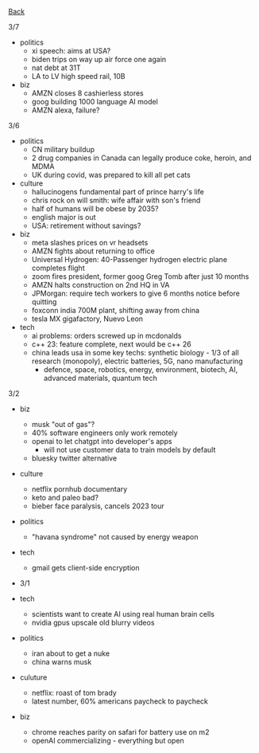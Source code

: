 [Back](./index.md)

3/7
- politics
  - xi speech: aims at USA?
  - biden trips on way up air force one again
  - nat debt at 31T
  - LA to LV high speed rail, 10B
- biz
  - AMZN closes 8 cashierless stores
  - goog building 1000 language AI model
  - AMZN alexa, failure?

3/6
- politics
  - CN military buildup
  - 2 drug companies in Canada can legally produce coke, heroin, and MDMA
  - UK during covid, was prepared to kill all pet cats
- culture
  - hallucinogens fundamental part of prince harry's life
  - chris rock on will smith: wife affair with son's friend
  - half of humans will be obese by 2035?
  - english major is out
  - USA: retirement without savings?
- biz
  - meta slashes prices on vr headsets
  - AMZN fights about returning to office
  - Universal Hydrogen: 40-Passenger hydrogen electric plane completes flight
  - zoom fires president, former goog Greg Tomb after just 10 months
  - AMZN halts construction on 2nd HQ in VA
  - JPMorgan: require tech workers to give 6 months notice before quitting
  - foxconn india 700M plant, shifting away from china
  - tesla MX gigafactory, Nuevo Leon
- tech
  - ai problems: orders screwed up in mcdonalds
  - c++ 23: feature complete, next would be c++ 26
  - china leads usa in some key techs: synthetic biology - 1/3 of all research (monopoly), electric batteries, 5G, nano manufacturing
    - defence, space, robotics, energy, environment, biotech, AI, advanced materials, quantum tech

3/2
- biz
  - musk "out of gas"?
  - 40% software engineers only work remotely
  - openai to let chatgpt into developer's apps
    - will not use customer data to train models by default
  - bluesky twitter alternative
- culture
  - netflix pornhub documentary
  - keto and paleo bad?
  - bieber face paralysis, cancels 2023 tour
- politics
  - "havana syndrome" not caused by energy weapon
- tech
  - gmail gets client-side encryption

- 3/1
- tech
  - scientists want to create AI using real human brain cells
  - nvidia gpus upscale old blurry videos
- politics
  - iran about to get a nuke
  - china warns musk
- culuture
  - netflix: roast of tom brady
  - latest number, 60% americans paycheck to paycheck
- biz
  - chrome reaches parity on safari for battery use on m2
  - openAI commercializing - everything but open
